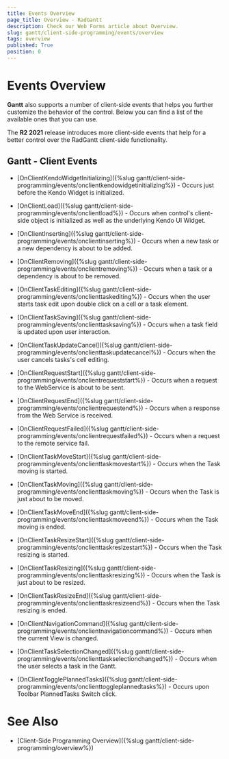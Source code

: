 ```yaml
---
title: Events Overview
page_title: Overview - RadGantt
description: Check our Web Forms article about Overview.
slug: gantt/client-side-programming/events/overview
tags: overview
published: True
position: 0
---
```


# Events Overview


**Gantt** also supports a number of client-side events that helps you further customize the behavior of the control. Below you can find a list of the available ones that you can use.

The **R2 2021** release introduces more client-side events that help for a better control over the RadGantt client-side functionality. 


## Gantt - Client Events

* [OnClientKendoWidgetInitializing]({%slug gantt/client-side-programming/events/onclientkendowidgetinitializing%}) - Occurs just before the Kendo Widget is initialized.

* [OnClientLoad]({%slug gantt/client-side-programming/events/onclientload%}) - Occurs when control's client-side object is initialized as well as the underlying Kendo UI Widget.

* [OnClientInserting]({%slug gantt/client-side-programming/events/onclientinserting%}) - Occurs when a new task or a new dependency is about to be added.

* [OnClientRemoving]({%slug gantt/client-side-programming/events/onclientremoving%}) - Occurs when a task or a dependency is about to be removed.

* [OnClientTaskEditing]({%slug gantt/client-side-programming/events/onclienttaskediting%}) - Occurs when the user starts task edit upon double click on a cell or a task element.

* [OnClientTaskSaving]({%slug gantt/client-side-programming/events/onclienttasksaving%}) - Occurs when a task field is updated upon user interaction.

* [OnClientTaskUpdateCancel]({%slug gantt/client-side-programming/events/onclienttaskupdatecancel%}) - Occurs when the user cancels tasks's cell editing.

* [OnClientRequestStart]({%slug gantt/client-side-programming/events/onclientrequeststart%}) - Occurs when a request to the WebService is about to be sent.

* [OnClientRequestEnd]({%slug gantt/client-side-programming/events/onclientrequestend%}) - Occurs when a response from the Web Service is received.

* [OnClientRequestFailed]({%slug gantt/client-side-programming/events/onclientrequestfailed%}) - Occurs when a request to the remote service fail.

* [OnClientTaskMoveStart]({%slug gantt/client-side-programming/events/onclienttaskmovestart%}) - Occurs when the Task moving is started.

* [OnClientTaskMoving]({%slug gantt/client-side-programming/events/onclienttaskmoving%}) - Occurs when the Task is just about to be moved.

* [OnClientTaskMoveEnd]({%slug gantt/client-side-programming/events/onclienttaskmoveend%}) - Occurs when the Task moving is ended.

* [OnClientTaskResizeStart]({%slug gantt/client-side-programming/events/onclienttaskresizestart%}) - Occurs when the Task resizing is started.

* [OnClientTaskResizing]({%slug gantt/client-side-programming/events/onclienttaskresizing%}) - Occurs when the Task is just about to be resized.

* [OnClientTaskResizeEnd]({%slug gantt/client-side-programming/events/onclienttaskresizeend%}) - Occurs when the Task resizing is ended.

* [OnClientNavigationCommand]({%slug gantt/client-side-programming/events/onclientnavigationcommand%}) - Occurs when the current View is changed.

* [OnClientTaskSelectionChanged]({%slug gantt/client-side-programming/events/onclienttaskselectionchanged%}) - Occurs when the user selects a task in the Gantt.

* [OnClientTogglePlannedTasks]({%slug gantt/client-side-programming/events/onclienttoggleplannedtasks%}) - Occurs upon Toolbar PlannedTasks Switch click.

# See Also

 * [Client-Side Programming Overview]({%slug gantt/client-side-programming/overview%})
